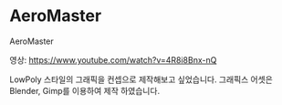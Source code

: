 # AeroMaster
AeroMaster

영상: https://www.youtube.com/watch?v=4R8i8Bnx-nQ

LowPoly 스타일의 그래픽을 컨셉으로 제작해보고 싶었습니다.
그래픽스 어셋은 Blender, Gimp를 이용하여 제작 하였습니다.

